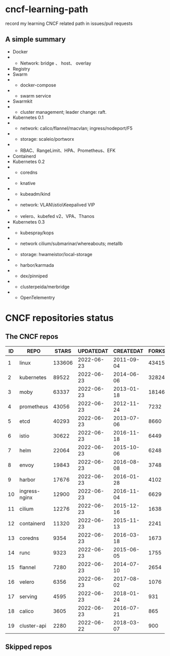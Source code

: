 # cncf-learning-path
record my learning CNCF related path in issues/pull requests

## A simple summary
- Docker
- - Network: bridge 、 host、 overlay
- Registry
- Swarm
- - docker-compose
- - swarm service
- Swarmkit
- - cluster management; leader change: raft.
- Kubernetes 0.1
- - network: calico/flannel/macvlan; ingress/nodeport/F5
- - storage: scaleio/portworx
- - RBAC、RangeLimit、HPA、Prometheus、EFK
- Containerd
- Kubernetes 0.2
- - coredns
- - knative
- - kubeadm/kind
- - network: VLAN\istio\Keepalived VIP
- - velero、kubefed v2、VPA、Thanos
- Kubernetes 0.3
- - kubespray/kops
- - network cilium/submarinar/whereabouts; metallb
- - storage: hwameistor/local-storage
- - harbor/karmada
- - dex/pinniped
- - clusterpeida/merbridge
- - OpenTelementry

# CNCF repositories status
<!--START_SECTION:github_repos-->
## The CNCF repos
| ID |     REPO      | STARS  | UPDATEDAT  | CREATEDAT  | FORKSCOUNT |
|----|---------------|--------|------------|------------|------------|
|  1 | linux         | 133606 | 2022-06-23 | 2011-09-04 |      43415 |
|  2 | kubernetes    |  89522 | 2022-06-23 | 2014-06-06 |      32824 |
|  3 | moby          |  63337 | 2022-06-23 | 2013-01-18 |      18146 |
|  4 | prometheus    |  43056 | 2022-06-23 | 2012-11-24 |       7232 |
|  5 | etcd          |  40293 | 2022-06-23 | 2013-07-06 |       8660 |
|  6 | istio         |  30622 | 2022-06-23 | 2016-11-18 |       6449 |
|  7 | helm          |  22064 | 2022-06-23 | 2015-10-06 |       6248 |
|  8 | envoy         |  19843 | 2022-06-23 | 2016-08-08 |       3748 |
|  9 | harbor        |  17676 | 2022-06-23 | 2016-01-28 |       4102 |
| 10 | ingress-nginx |  12900 | 2022-06-23 | 2016-11-04 |       6629 |
| 11 | cilium        |  12276 | 2022-06-23 | 2015-12-16 |       1638 |
| 12 | containerd    |  11320 | 2022-06-23 | 2015-11-13 |       2241 |
| 13 | coredns       |   9354 | 2022-06-23 | 2016-03-18 |       1673 |
| 14 | runc          |   9323 | 2022-06-23 | 2015-06-05 |       1755 |
| 15 | flannel       |   7280 | 2022-06-23 | 2014-07-10 |       2654 |
| 16 | velero        |   6356 | 2022-06-23 | 2017-08-02 |       1076 |
| 17 | serving       |   4595 | 2022-06-23 | 2018-01-24 |        931 |
| 18 | calico        |   3605 | 2022-06-23 | 2016-07-21 |        865 |
| 19 | cluster-api   |   2280 | 2022-06-22 | 2018-03-07 |        900 |



## Skipped repos
<!--END_SECTION:github_repos-->
